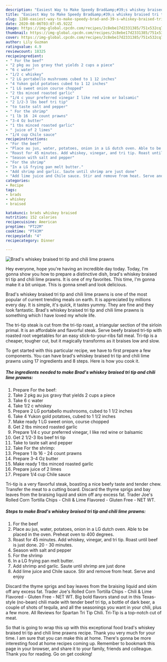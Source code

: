```yaml
---
description: "Easiest Way to Make Speedy Brad&amp;#39;s whiskey braised tri tip and chili lime prawns"
title: "Easiest Way to Make Speedy Brad&amp;#39;s whiskey braised tri tip and chili lime prawns"
slug: 1288-easiest-way-to-make-speedy-brad-and-39-s-whiskey-braised-tri-tip-and-chili-lime-prawns
date: 2020-08-06T03:07:45.922Z
image: https://img-global.cpcdn.com/recipes/2c8ebe17d2331385/751x532cq70/brads-whiskey-braised-tri-tip-and-chili-lime-prawns-recipe-main-photo.jpg
thumbnail: https://img-global.cpcdn.com/recipes/2c8ebe17d2331385/751x532cq70/brads-whiskey-braised-tri-tip-and-chili-lime-prawns-recipe-main-photo.jpg
cover: https://img-global.cpcdn.com/recipes/2c8ebe17d2331385/751x532cq70/brads-whiskey-braised-tri-tip-and-chili-lime-prawns-recipe-main-photo.jpg
author: Lily Guzman
ratingvalue: 4.9
reviewcount: 18325
recipeingredient:
- " For the beef"
- "2 pkg au jus gravy that yields 2 cups a piece"
- "6 c water"
- "1/2 c whiskey"
- "2 LG portabello mushrooms cubed to 1 12 inches"
- "4 Yukon gold potatoes cubed to 1 12 inches"
- "1 LG sweet onion course chopped"
- "2 tbs minced roasted garlic"
- "1/4 c your preferred vinegar I like red wine or balsamic"
- "2 1/2-3 lbs beef tri tip"
- "to taste salt and pepper"
- " For the shrimp"
- "1 lb 16  24 count prawns"
- "3-4 Oz butter"
- "1 tbs minced roasted garlic"
- " juice of 2 limes"
- "1/4 cup Chile sauce"
recipeinstructions:
- "For the beef"
- "Place au jus, water, potatoes, onion in a LG dutch oven. Able to be placed in the oven. Preheat oven to 400 degrees."
- "Roast for 45 minutes. Add whiskey, vinegar, and tri tip. Roast until beef is just done. 20 - 30 minutes."
- "Season with salt and pepper"
- "For the shrimp"
- "In a LG frying pan melt butter."
- "Add shrimp and garlic. Saute until shrimp are just done"
- "Add lime juice and Chile sauce. Stir and remove from heat. Serve and enjoy"
categories:
- Recipe
tags:
- brads
- whiskey
- braised

katakunci: brads whiskey braised 
nutrition: 152 calories
recipecuisine: American
preptime: "PT22M"
cooktime: "PT43M"
recipeyield: "4"
recipecategory: Dinner

---
```



![Brad&#39;s whiskey braised tri tip and chili lime prawns](https://img-global.cpcdn.com/recipes/2c8ebe17d2331385/751x532cq70/brads-whiskey-braised-tri-tip-and-chili-lime-prawns-recipe-main-photo.jpg)

Hey everyone, hope you're having an incredible day today. Today, I'm gonna show you how to prepare a distinctive dish, brad&#39;s whiskey braised tri tip and chili lime prawns. It is one of my favorites. This time, I'm gonna make it a bit unique. This is gonna smell and look delicious.

Brad&#39;s whiskey braised tri tip and chili lime prawns is one of the most popular of current trending meals on earth. It is appreciated by millions every day. It is simple, it's quick, it tastes yummy. They are fine and they look fantastic. Brad&#39;s whiskey braised tri tip and chili lime prawns is something which I have loved my whole life.

The tri-tip steak is cut from the tri-tip roast, a triangular section of the sirloin primal. It is an affordable and flavorful steak. Serve beefy braised tri-tip with roasted root vegetables for an easy stick-to-your-ribs fall meal. Tri-tip is a cheaper, tougher cut, but it magically transforms as it braises low and slow.


To get started with this particular recipe, we have to first prepare a few components. You can have brad&#39;s whiskey braised tri tip and chili lime prawns using 17 ingredients and 8 steps. Here is how you cook it.

<!--inarticleads1-->

##### The ingredients needed to make Brad&#39;s whiskey braised tri tip and chili lime prawns:

1. Prepare  For the beef:
1. Take 2 pkg au jus gravy that yields 2 cups a piece
1. Take 6 c water
1. Take 1/2 c whiskey
1. Prepare 2 LG portabello mushrooms, cubed to 1 1/2 inches
1. Take 4 Yukon gold potatoes, cubed to 1 1/2 inches
1. Make ready 1 LG sweet onion, course chopped
1. Get 2 tbs minced roasted garlic
1. Prepare 1/4 c your preferred vinegar, I like red wine or balsamic
1. Get 2 1/2-3 lbs beef tri tip
1. Take to taste salt and pepper
1. Take  For the shrimp:
1. Prepare 1 lb 16 - 24 count prawns
1. Prepare 3-4 Oz butter
1. Make ready 1 tbs minced roasted garlic
1. Prepare  juice of 2 limes
1. Prepare 1/4 cup Chile sauce


Tri-tip is a very flavorful steak, boasting a nice beefy taste and tender chew. Transfer the meat to a cutting board. Discard the thyme sprigs and bay leaves from the braising liquid and skim off any excess fat. Trader Joe&#39;s Rolled Corn Tortilla Chips - Chili &amp; Lime Flavored - Gluten Free - NET WT. 

<!--inarticleads2-->

##### Steps to make Brad&#39;s whiskey braised tri tip and chili lime prawns:

1. For the beef
1. Place au jus, water, potatoes, onion in a LG dutch oven. Able to be placed in the oven. Preheat oven to 400 degrees.
1. Roast for 45 minutes. Add whiskey, vinegar, and tri tip. Roast until beef is just done. 20 - 30 minutes.
1. Season with salt and pepper
1. For the shrimp
1. In a LG frying pan melt butter.
1. Add shrimp and garlic. Saute until shrimp are just done
1. Add lime juice and Chile sauce. Stir and remove from heat. Serve and enjoy


Discard the thyme sprigs and bay leaves from the braising liquid and skim off any excess fat. Trader Joe&#39;s Rolled Corn Tortilla Chips - Chili &amp; Lime Flavored - Gluten Free - NET WT. Big bold flavors stand out in this Texas-style (no-bean) chili made with tender beef tri tip, a bottle of dark beer, a couple of shots of tequila, and all the seasonings you want in your chili, plus a few more. All Reviews for Spartan Tri Tip Chili. Tri-Tip is a top-notch cut of meat. 

So that is going to wrap this up with this exceptional food brad&#39;s whiskey braised tri tip and chili lime prawns recipe. Thank you very much for your time. I am sure that you can make this at home. There's gonna be more interesting food at home recipes coming up. Remember to bookmark this page in your browser, and share it to your family, friends and colleague. Thank you for reading. Go on get cooking!
